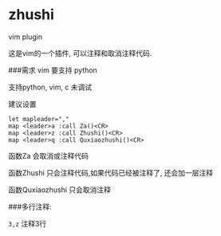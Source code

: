 # zhushi
vim plugin

这是vim的一个插件, 可以注释和取消注释代码.

###需求
vim 要支持 python


支持python, vim, c 未调试

建议设置
```
let mapleader=","
map <leader>a :call Za()<CR>
map <leader>z :call Zhushi()<CR>
map <leader>q :call Quxiaozhushi()<CR>
```

函数Za 会取消或注释代码

函数Zhushi 只会注释代码,如果代码已经被注释了, 还会加一层注释

函数Quxiaozhushi 只会取消注释

###多行注释:

`3,z`  注释3行




